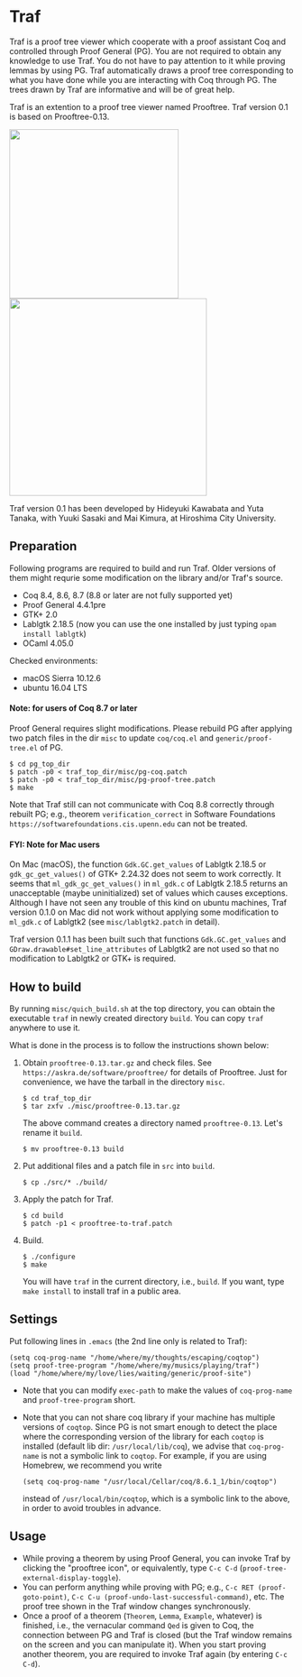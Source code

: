 # Traf

Traf is a proof tree viewer which cooperate with a proof assistant Coq and controlled through Proof General (PG). You are not required to obtain any knowledge to use Traf. You do not have to pay attention to it while proving lemmas by using PG. Traf automatically draws a proof tree corresponding to what you have done while you are interacting with Coq through PG. The trees drawn by Traf are informative and will be of great help.

Traf is an extention to a proof tree viewer named Prooftree. Traf version 0.1 is based on Prooftree-0.13.


<img src="https://raw.github.com/wiki/hide-kawabata/traf/images/emacs_p_or_q_q_or_p.png" width="300"/>
<img src="https://raw.github.com/wiki/hide-kawabata/traf/images/p_or_q_q_or_p.png" width="350"/>



Traf version 0.1 has been developed by Hideyuki Kawabata and Yuta Tanaka, with Yuuki Sasaki and Mai Kimura, at Hiroshima City University.



## Preparation

Following programs are required to build and run Traf.
Older versions of them might requrie some modification on the library and/or Traf's source.

- Coq 8.4, 8.6, 8.7 (8.8 or later are not fully supported yet)
- Proof General 4.4.1pre
- GTK+ 2.0
- Lablgtk 2.18.5 (now you can use the one installed by just typing `opam install lablgtk`)
- OCaml 4.05.0

Checked environments: 

- macOS Sierra 10.12.6
- ubuntu 16.04 LTS

#### Note: for users of Coq 8.7 or later
Proof General requires slight modifications.
Please rebuild PG after applying two patch files in the dir `misc` to 
update `coq/coq.el` and `generic/proof-tree.el` of PG.

    $ cd pg_top_dir
    $ patch -p0 < traf_top_dir/misc/pg-coq.patch
    $ patch -p0 < traf_top_dir/misc/pg-proof-tree.patch
    $ make

Note that Traf still can not communicate with Coq 8.8 correctly
 through rebuilt PG;
e.g., theorem `verification_correct` in Software Foundations `https://softwarefoundations.cis.upenn.edu` can not be treated.


#### FYI: Note for Mac users

On Mac (macOS), the function `Gdk.GC.get_values` of Lablgtk 2.18.5 or
`gdk_gc_get_values()` of GTK+ 2.24.32
 does not seem to work correctly.
It seems that `ml_gdk_gc_get_values()` in `ml_gdk.c` of Lablgtk 2.18.5 returns an unacceptable (maybe uninitialized) set of values which causes exceptions.
Although I have not seen any trouble of this kind
on ubuntu machines,
Traf version 0.1.0 on Mac did not work without applying some modification to `ml_gdk.c` of Lablgtk2 (see `misc/lablgtk2.patch` in detail).

Traf version 0.1.1 has been built such that functions `Gdk.GC.get_values` and `GDraw.drawable#set_line_attributes` of Lablgtk2 are not used so that 
no modification to Lablgtk2 or GTK+ is required.



## How to build

By running `misc/quich_build.sh` at the top directory, 
you can obtain the executable `traf` in newly created directory `build`.
You can copy `traf` anywhere to use it. 

What is done in the process is to follow the instructions shown below:

1. Obtain `prooftree-0.13.tar.gz` and check files.  See `https://askra.de/software/prooftree/` for details of Prooftree. Just for convenience, we have the tarball in the directory `misc`.

    ```
    $ cd traf_top_dir
    $ tar zxfv ./misc/prooftree-0.13.tar.gz
    ```
    The above command creates a directory named `prooftree-0.13`.
    Let's rename it `build`.

    ```
    $ mv prooftree-0.13 build
    ```


2. Put additional files and a patch file in `src` into `build`.

    ```
    $ cp ./src/* ./build/
    ```

3. Apply the patch for Traf.
  
    ```
    $ cd build
    $ patch -p1 < prooftree-to-traf.patch
    ```

4. Build.

    ```
    $ ./configure
    $ make
    ```
    You will have `traf` in the current directory, i.e., `build`.
    If you want, type `make install` to install traf in a public area.



## Settings

Put following lines in `.emacs` (the 2nd line only is related to Traf):

    (setq coq-prog-name "/home/where/my/thoughts/escaping/coqtop")
    (setq proof-tree-program "/home/where/my/musics/playing/traf")
    (load "/home/where/my/love/lies/waiting/generic/proof-site")

- Note that you can modify `exec-path` to make the values of `coq-prog-name` and `proof-tree-program` short.

- Note that you can not share coq library if your machine has multiple versions of `coqtop`. Since PG is not smart enough to detect the place where the corresponding version of the library for each `coqtop` is installed (default lib dir: `/usr/local/lib/coq`), we advise that `coq-prog-name` is not a symbolic link to `coqtop`. For example, if you are using Homebrew, we recommend you write

    ```
    (setq coq-prog-name "/usr/local/Cellar/coq/8.6.1_1/bin/coqtop")
    ```
    instead of `/usr/local/bin/coqtop`, which is a symbolic link to the above,
in order to avoid troubles in advance.


## Usage

- While proving a theorem by using Proof General, you can invoke Traf by clicking the "prooftree icon", or equivalently, type `C-c C-d` (`proof-tree-external-display-toggle`).
- You can perform anything while proving with PG; e.g., `C-c RET (proof-goto-point)`, `C-c C-u (proof-undo-last-successful-command)`, etc. The proof tree shown in the Traf window changes synchronously.
- Once a proof of a theorem (`Theorem`, `Lemma`, `Example`, whatever) is finished, i.e., the vernacular command `Qed` is given to Coq, the connection between PG and Traf is closed (but the Traf window remains on the screen and you can manipulate it).
When you start proving another theorem, you are required to invoke Traf again (by entering `C-c C-d`).